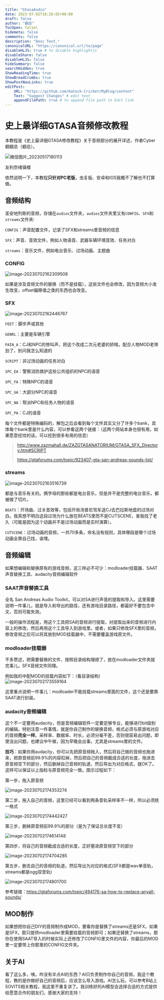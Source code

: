 ```yaml
---
title: "GtasaAudio"
date: 2023-07-02T18:26:02+08:00
draft: false
author: "蝈总"
TocOpen: false\
hidemeta: false
comments: false
description: "Desc Text."
canonicalURL: "https://canonical.url/to/page"
disableHLJS: true # to disable highlightjs
disableShare: false
disableHLJS: false
hideSummary: false
searchHidden: true
ShowReadingTime: true
ShowBreadCrumbs: true
ShowPostNavLinks: true
editPost:
    URL: "https://github.com/Katock-Cricket/MyBlog/content"
    Text: "Suggest Changes" # edit text
    appendFilePath: true # to append file path to Edit link
---
```


# 史上最详细GTASA音频修改教程

本教程是《史上最详细GTASA修改教程》关于音频部分的展开详述，作者Cyber蝈蝈总（蝈总）。

![微信图片_20230517180113](1.jpg)

友利奈绪镇楼

依然说明一下，本教程**只针对PC老版**，虫豸版、安卓和IOS我概不了解也不打算做。

## 音频结构

圣安地列斯的音频，存储在`audios`文件夹，`audios`文件夹里又有`CONFIG`、`SFX`和`streams`文件夹:

`CONFIG`：声音配置文件，记录了SFX和streams里音频的信息

`SFX`：声音、音效文件，例如人物语音、武器车辆环境音效、任务对白

`streams`：音乐文件，例如电台音乐、过场动画、主题曲

### CONFIG

![image-20230702162309508](2.jpg)

如果是涉及音频文件的替换（而不是挂载），这些文件也会修改，因为音频大小发生改变，offset偏移值之类的东西也会改变。

### SFX

![image-20230702162446767](3.jpg)

`FEET`：脚步声或其他

`GENRL`：主要是车辆引擎

`PAIN_A`：CJ和NPC的惨叫声，把这个改成二次元老婆的娇喘，配合人物MOD老带劲了，别问我怎么知道的

`SCRIPT`：非过场动画的任务对白

`SPC_EA`：警察消防救护这些公共组织的NPC的语音

`SPC_FA`：特殊NPC的语音

`SPC_GA`：大部分NPC的语音

`SPC_NA`：帮派NPC和任务人物的语音

`SPC_PA`：CJ的语音

每个文件都是特殊编码的，解包之后会看到每个文件其实又分了许多个bank，具体每个bank里是什么内容，可以参看这两个链接：（这两个网站本身也很有用，如果愿意挖坟的话，可以挖到很多有用的信息）

> http://www.zazmahall.de/ZAZGTASANATORIUM/GTASA_SFX_Directory.htm#SCRIPT
>
> https://gtaforums.com/topic/923407-gta-san-andreas-sounds-list/

### streams

![image-20230702163516739](4.jpg)

都是与音乐有关的。俩字母的那些都是电台音乐，但是并不是完整的电台音乐，都被做了切片。

`BEATS`：开场曲、过关音效等，包括开局汤普尼驾车送CJ去巴拉斯地盘的过场对白。我真想不明白这段过场为什么放在BEATS里而不是CUTSCENE，害我找了老久（可能是因为这个动画并不是过场动画而是实时演算）。

`CUTSCENE`：过场动画的音频，一共70多条，命名没有规则，具体哪段是哪个过场动画全靠自己找，诶嘿。

## 音频编辑

如果想编辑和替换原有的游戏音频，这三样必不可少：modloader挂载器、SAAT声音替换工具、audacity音频编辑软件

### SAAT声音替换工具

全名 San Andreas Audio Toolkit，可以对SA进行声音的提取和导入。这里需要说明一件事儿，就是导入和导出的路径，还有游戏目录路径，都最好不要包含中文，否则可能失效。

一般的操作流程是，用这个工具把SA的音频进行提取，对提取出来的音频进行内容上的修改，然后再用这个工具导入到游戏里。或者，如果只修改SFX里的音频，修改音频之后可以将其放到MOD挂载器中，不需要覆盖游戏原文件。

### modloader挂载器

不多赘述，把需要替换的文件，按照目录结构理顺了，放在modloader文件夹就完事儿。SFX音频文件同理。

例如我的中配MOD的挂载内容如下：（看目录结构）![image-20230702173559164](5.jpg)

这里重点说明一件事儿：modloader不能挂载streams里面的文件，这个还是要靠SAAT进行封装。

### audacity音频编辑

这个不一定要用audacity，但是音频编辑软件一定要足够专业，能够进行bit级别的编辑。特别注意一件事情，就是你自己制作的替换音频，格式必须与原游戏对应的音频**完全一样**。采样率、数据率、时长，必须分毫不差，否则很容易出问题，即使没出问题，也建议中午做，因为早晚会出事。尤其是streams里的文件。

**技巧**：如果你用audacity，你可以先把原音频拖入，然后将自己做的音频也拖进来，把原音频前99.9%的内容扣掉，然后把自己的音频截成合适的长度，拖进去原音频空下的部分，然后删掉自己音频的轨道，然后导出为对应格式，就OK了。这样可以保证以上指标与原音频完全一致。图示过程如下：

第一步，拖入原音频

![image-20230702174353274](6.jpg)

第二步，拖入自己的音频，这里已经可以看到两条音轨采样率不一样，所以必须统一格式

![image-20230702174442427](7.jpg)

第三步，删掉原音频前99.9%的部分（是为了保证总长度不变）

![image-20230702174614148](C:/Users/78728/AppData/Roaming/Typora/typora-user-images/image-20230702174614148.png)

第四步，将自己的音频截成合适的长度，正好塞进原音频空下的部分

![image-20230702174704285](C:/Users/78728/AppData/Roaming/Typora/typora-user-images/image-20230702174704285.png)

第五步，删去自己的音频的轨道，然后导出为对应的格式(SFX都是wav单音轨，streams都是ogg双音轨)

![image-20230702174801700](C:/Users/78728/AppData/Roaming/Typora/typora-user-images/image-20230702174801700.png)

参考链接：https://gtaforums.com/topic/494176-sa-how-to-replace-anyall-sounds/

## MOD制作

如果想把你自己DIY的音频制作成MOD，要看你是替换了streams还是SFX，如果是SFX，那只提供modloader里需要挂载的音频即可；如果还替换了streams，那你在使用SAAT导入的时候实际上还修改了CONFIG里文件的内容，你最后的MOD里一定要带上你那里的CONFIG文件夹。

## 关于AI

看了这么多，咦，咋没有半点AI的东西？AI只负责制作你自己的音频，我这个教程，教的是你做好自己的音频后，应该怎么导入游戏。AI怎么玩，可以参考B站上SOVITS相关教程，我这里不重复讲了。我训练好的AI模型会选择合适的方式提供给愿意合作的朋友们，感谢大家的支持！